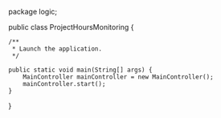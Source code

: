 package logic;

public class ProjectHoursMonitoring {

	/**
	 * Launch the application.
	 */

	public static void main(String[] args) {
		MainController mainController = new MainController();
		mainController.start();
	}

}
